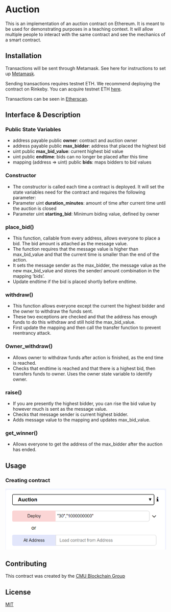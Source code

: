# Auction

This is an implementation of an auction contract on Ethereum. It is meant to be used for demonstrating purposes in a teaching context. It will allow multiple people to interact with the same contract and see the mechanics of a smart contract.

## Installation

Transactions will be sent through Metamask. See here for instructions to set up [Metamask](https://metamask.io/).

Sending transactions requires testnet ETH. We recommend deploying the contract on Rinkeby. You can acquire testnet ETH [here](https://faucet.rinkeby.io/).

Transactions can be seen in [Etherscan](Etherscan.io).

## Interface & Description

### Public State Variables
* address payable public **owner**: contract and auction owner
* address payable public **max_bidder**: address that placed the highest bid
* uint public **max_bid_value**: current highest bid value
* uint public **endtime**: bids can no longer be placed after this time
* mapping (address => uint) public **bids**: maps bidders to bid values

### Constructor
* The constructor is called each time a contract is deployed. It will set the state variables need for the contract and requires the following parameter:
* Parameter uint **duration_minutes**: amount of time after current time until the auction is closed
* Parameter uint **starting_bid**: Minimum biding value, defined by owner

### place_bid()
* This function, callable from every address, allows everyone to place a bid. The bid amount is attached as the message value.
* The function requires that the message value is higher than max_bid_value and that the current time is smaller than the end of the action.
* It sets the message sender as the max_bidder, the message value as the new max_bid_value and stores the sender/ amount combination in the mapping ‘bids’.
* Update endtime if the bid is placed shortly before endtime.

### withdraw()
* This function allows everyone except the current the highest bidder and the owner to withdraw the funds sent.
* These two exceptions are checked and that the address has enough funds to do this withdraw and still hold the max_bid_value.
* First update the mapping and then call the transfer function to prevent reentrancy attack.

### Owner_withdraw()
* Allows owner to withdraw funds after action is finished, as the end time is reached. 
* Checks that endtime is reached and that there is a highest bid, then transfers funds to owner. Uses the owner state variable to identify owner.

### raise()
* If you are presently the highest bidder, you can rise the bid value by however much is sent as the message value.
* Checks that message sender is current highest bidder.
* Adds message value to the mapping and updates max_bid_value.

### get_winner()
* Allows everyone to get the address of the max_bidder after the auction has ended.

## Usage

### Creating contract
![Creating contract](/Creating_contract.png)

## Contributing
This contract was created by the [CMU Blockchain Group](http://blockchain.cs.cmu.edu/)

## License
[MIT](https://choosealicense.com/licenses/mit/)
